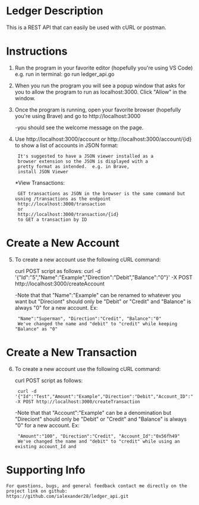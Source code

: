 # Ledger Description

This is a REST API that can easily be used with cURL or postman. 

# Instructions

1. Run the program in your favorite editor (hopefully you're using VS Code) 
e.g. run in terminal: go run ledger_api.go

2. When you run the program you will see a popup window that asks for you to allow the program to run as localhost:3000.  Click "Allow" in the window. 

3. Once the program is running, open your favorite browser (hopefully you're using Brave) and go to http://localhost:3000

    -you should see the welcome message on the page. 

4. Use http://localhost:3000/account or http://localhost:3000/account/{id} to show a list of accounts in JSON format:

        It's suggested to have a JSON viewer installed as a 
        browser extension so the JSON is displayed with a 
        pretty format as intended.  e.g. in Brave, 
        install JSON Viewer

    *View Transactions: 

        GET transactions as JSON in the browser is the same command but usning /transactions as the endpoint
        http://localhost:3000/transaction
        or
        http://localhost:3000/transaction/{id}
        to GET a transaction by ID
    

# Create a New Account

5. To create a new account use the following cURL command: 
    
    curl POST script as follows:  curl -d '{"Id":"5","Name":"Example","Direction":"Debit","Balance":"0"}' -X POST http://localhost:3000/createAccount

    -Note that that "Name":"Example" can be renamed to whatever you want but "Direciont" should only be "Debit" or "Credit" and "Balance" is always "0" for a new account.  Ex:

        "Name":"Superman", "Direction":"Credit", "Balance":"0"
        We've changed the name and "debit" to "credit" while keeping "Balance" as "0"

# Create a New Transaction
        
6. To create a new account use the following cURL command: 
    
    curl POST script as follows:
    
        curl -d '{"Id":"Test","Amount":"Example","Direction":"Debit","Account_ID":"0"}' -X POST http://localhost:3000/createTransaction  

    -Note that that "Account":"Example" can be a denomination but "Direciont" should only be "Debit" or "Credit" and "Balance" is always "0" for a new account.  Ex:

    
        "Amount":"100", "Direction":"Credit", "Account_Id":"0x56fh49"
        We've changed the name and "debit" to "credit" while using an existing account_Id and 

# Supporting Info

        
    For questions, bugs, and general feedback contact me directly on the project link on github: 
    https://github.com/ialexander28/ledger_api.git
